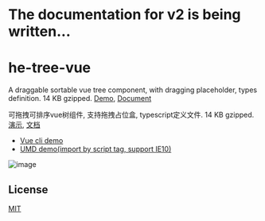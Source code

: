# The documentation for v2 is being written...

# he-tree-vue
A draggable sortable vue tree component, with dragging placeholder, types definition. 14 KB gzipped. [Demo](https://he-tree-vue.phphe.com), [Document](https://he-tree-vue.phphe.com)

可拖拽可排序vue树组件, 支持拖拽占位盒, typescript定义文件. 14 KB gzipped. [演示](https://he-tree-vue.phphe.com/zh), [文档](https://he-tree-vue.phphe.com/zh)

* [Vue cli demo](https://codesandbox.io/s/vue-cli-and-he-tree-vue-example-k2d11)
* [UMD demo(import by script tag, support IE10)](https://jsfiddle.net/phphe/7zy4wvg6/12/)

![image](https://github.com/phphe/he-tree-vue/blob/master/public/demo.gif?raw=true)

## License
[MIT](http://opensource.org/licenses/MIT)